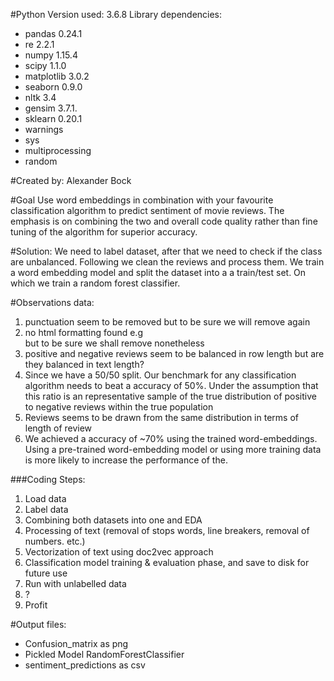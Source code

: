 #Python Version used: 3.6.8
Library dependencies:
* pandas 0.24.1
* re  2.2.1
* numpy 1.15.4
* scipy 1.1.0
* matplotlib 3.0.2
* seaborn 0.9.0
* nltk 3.4
* gensim 3.7.1.
* sklearn 0.20.1
* warnings
* sys
* multiprocessing
* random

#Created by: 
Alexander Bock

#Goal
Use word embeddings in combination with your favourite classification algorithm to predict sentiment of movie reviews. The emphasis is on combining the two and overall code quality rather than fine tuning of the algorithm for superior accuracy.


#Solution:
We need to label dataset, after that we need to check if the class are unbalanced. Following we clean the reviews and process them. We train a word embedding model
and split the dataset into a a train/test set. On which we train a random forest classifier.  

#Observations data:
1. punctuation seem to be removed but to be sure we will remove again
2. no html formatting found e.g <br> but to be sure we shall remove nonetheless
3. positive and negative reviews seem to be balanced in row length but are they balanced in text length?
4. Since we have a 50/50 split. Our benchmark for any classification  algorithm needs to beat a accuracy of 50%. Under the assumption that this ratio is an representative sample of the true distribution of positive to negative reviews within the true population
5. Reviews seems to be drawn from the same distribution in terms of length of review
6. We achieved a accuracy of ~70% using the trained word-embeddings. Using a pre-trained word-embedding model or using more training data is more likely to increase the performance of the.


###Coding Steps:
1. Load data
2. Label data
3. Combining both datasets into one and EDA
4. Processing of text (removal of stops words, line breakers, removal of numbers. etc.)
5. Vectorization of text using doc2vec approach
6. Classification model training & evaluation phase, and save to disk for future use
7. Run with unlabelled data
8. ?
9. Profit

#Output files:
* Confusion_matrix as png
* Pickled Model RandomForestClassifier
* sentiment_predictions as csv
